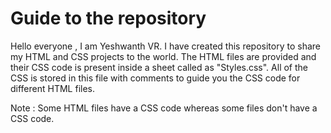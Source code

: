 # Guide to the repository
Hello everyone , I am Yeshwanth VR. I have created this repository to share my HTML and CSS projects to the world. The HTML files are provided and their CSS code is present inside
a sheet called as "Styles.css". All of the CSS is stored in this file with comments to guide you the CSS code for different HTML files.

Note : Some HTML files have a CSS code whereas some files don't have a CSS code.
